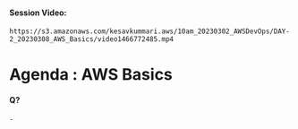 #### Session Video:
    https://s3.amazonaws.com/kesavkummari.aws/10am_20230302_AWSDevOps/DAY-2_20230308_AWS_Basics/video1466772485.mp4
# Agenda : AWS Basics



#### Q?
    - 
